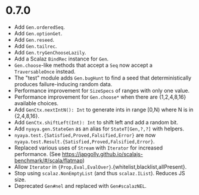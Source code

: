 # 0.7.0

* Add `Gen.orderedSeq`.
* Add `Gen.optionGet`.
* Add `Gen.reseed`.
* Add `Gen.tailrec`.
* Add `Gen.tryGenChooseLazily`.
* Add a Scalaz `BindRec` instance for `Gen`.
* `Gen.choose`-like methods that accept a `Seq` now accept a `TraversableOnce` instead.
* The "test" module adds `Gen.bugHunt` to find a seed that deterministically produces failure-inducing random data.
* Performance improvement for `SizeSpecs` of ranges with only one value.
* Performance improvement for `Gen.choose*` when there are {1,2,4,8,16} available choices.
* Add `GenCtx.nextIntN(): Int` to generate ints in range [0,N) where N is in {2,4,8,16}.
* Add `GenCtx.shiftLeft(Int): Int` to shift left and add a random bit.
* Add `nyaya.gen.StateGen` as an alias for `StateT[Gen,?,?]` with helpers.
* `nyaya.test.{Satisfied,Proved,Falsified,Error}` are now
  <br> `nyaya.test.Result.{Satisfied,Proved,Falsified,Error}`.
* Replaced various uses of `Stream` with `Iterator` for increased performance.
  (See https://japgolly.github.io/scalajs-benchmark/#/scala/flatmap)
* Allow `Iterator` in `{Prop,Eval,EvalOver}`.{whitelist,blacklist,allPresent}.
* Stop using `scalaz.NonEmptyList` (and thus `scalaz.IList`). Reduces JS size.
* Deprecated `Gen#nel` and replaced with `Gen#scalazNEL`.
